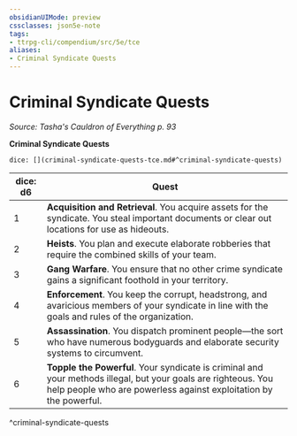 ```yaml
---
obsidianUIMode: preview
cssclasses: json5e-note
tags:
- ttrpg-cli/compendium/src/5e/tce
aliases:
- Criminal Syndicate Quests
---
```

# Criminal Syndicate Quests
*Source: Tasha's Cauldron of Everything p. 93* 

**Criminal Syndicate Quests**

`dice: [](criminal-syndicate-quests-tce.md#^criminal-syndicate-quests)`

| dice: d6 | Quest |
|----------|-------|
| 1 | **Acquisition and Retrieval**. You acquire assets for the syndicate. You steal important documents or clear out locations for use as hideouts. |
| 2 | **Heists**. You plan and execute elaborate robberies that require the combined skills of your team. |
| 3 | **Gang Warfare**. You ensure that no other crime syndicate gains a significant foothold in your territory. |
| 4 | **Enforcement**. You keep the corrupt, headstrong, and avaricious members of your syndicate in line with the goals and rules of the organization. |
| 5 | **Assassination**. You dispatch prominent people—the sort who have numerous bodyguards and elaborate security systems to circumvent. |
| 6 | **Topple the Powerful**. Your syndicate is criminal and your methods illegal, but your goals are righteous. You help people who are powerless against exploitation by the powerful. |
^criminal-syndicate-quests